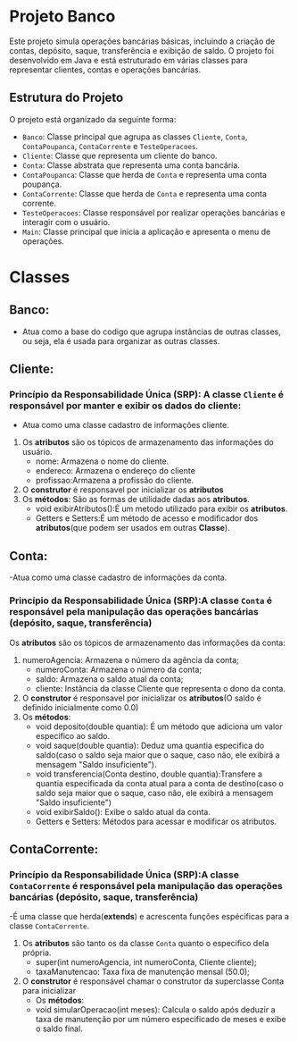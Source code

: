 # Projeto Banco

Este projeto simula operações bancárias básicas, incluindo a criação de contas, depósito, saque, transferência e exibição de saldo. O projeto foi desenvolvido em Java e está estruturado em várias classes para representar clientes, contas e operações bancárias.

## Estrutura do Projeto

O projeto está organizado da seguinte forma:

- `Banco`: Classe principal que agrupa as classes `Cliente`, `Conta`, `ContaPoupanca`, `ContaCorrente` e `TesteOperacoes`.
- `Cliente`: Classe que representa um cliente do banco.
- `Conta`: Classe abstrata que representa uma conta bancária.
- `ContaPoupanca`: Classe que herda de `Conta` e representa uma conta poupança.
- `ContaCorrente`: Classe que herda de `Conta` e representa uma conta corrente.
- `TesteOperacoes`: Classe responsável por realizar operações bancárias e interagir com o usuário.
- `Main`: Classe principal que inicia a aplicação e apresenta o menu de operações.

# Classes
## Banco:
- Atua como a base do codigo que agrupa instâncias de outras classes, ou seja, ela é usada para organizar as outras classes.

## Cliente: 
### Princípio da Responsabilidade Única (SRP): A classe `Cliente` é responsável por manter e exibir os dados do cliente:
- Atua como uma classe cadastro de informações cliente.
1. Os **atributos** são os tópicos de armazenamento das informações do usuário.
   - nome: Armazena o nome do cliente.
   - endereco: Armazena o endereço do cliente
   - profissao:Armazena a profissão do cliente.
2. O **construtor** é responsavel por inicializar  os **atributos** 
3. Os **métodos**: São as formas de utilidade dadas aos **atributos**.
   - void exibirAtributos():É um metodo utilizado para exibir os **atributos**.
   - Getters e Setters:É um método de acesso e modificador dos **atributos**(que podem ser usados em outras **Classe**).

## Conta:
-Atua como uma classe cadastro de informações da conta.
### Princípio da Responsabilidade Única (SRP):A classe `Conta` é responsável pela manipulação das operações bancárias (depósito, saque, transferência)
Os **atributos** são os tópicos de armazenamento das informações da conta:
1. numeroAgencia: Armazena o número da agência da conta;
   - numeroConta: Armazena o número da conta;
   - saldo: Armazena o saldo atual da conta;
   - cliente: Instância da classe Cliente que representa o dono da conta.
2. O **construtor** é responsavel por inicializar  os **atributos**(O saldo é definido inicialmente como 0.0)
3. Os **métodos**:
   - void deposito(double quantia): É um método que adiciona um valor especifico ao saldo.
   - void saque(double quantia): Deduz uma quantia especifica do saldo(caso o saldo seja maior que o saque, caso não, ele exibirá a mensagem "Saldo insuficiente").
   - void transferencia(Conta destino, double quantia):Transfere a quantia especificada da conta atual para a conta de destino(caso o saldo seja maior que o saque, caso não, ele exibirá a mensagem "Saldo insuficiente")
   - void exibirSaldo(): Exibe o saldo atual da conta.
   - Getters e Setters: Métodos para acessar e modificar os atributos.

## ContaCorrente:
### Princípio da Responsabilidade Única (SRP):A classe `ContaCorrente` é responsável pela manipulação das operações bancárias (depósito, saque, transferência)
-É  uma classe que herda(**extends**) e acrescenta funções espécificas para a classe `ContaCorrente`.
1. Os **atributos** são tanto os da classe `Conta` quanto o especifico dela própria.
   - super(int numeroAgencia, int numeroConta, Cliente cliente);
   - taxaManutencao: Taxa fixa de manutenção mensal (50.0);
2. O **construtor** é responsável chamar o construtor da superclasse Conta para inicializar
   - Os **métodos**:
   - void simularOperacao(int meses): Calcula o saldo após deduzir a taxa de manutenção por um número especificado de meses e exibe o saldo final.
  

